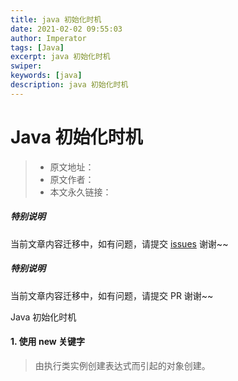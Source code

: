 ```yaml
---
title: java 初始化时机
date: 2021-02-02 09:55:03
author: Imperator
tags: [Java]
excerpt: java 初始化时机
swiper:
keywords: [java]
description: java 初始化时机
---
```


# Java 初始化时机

> * 原文地址：[]()
> * 原文作者：[]()
> * 本文永久链接：[]()

##### **特别说明**

当前文章内容迁移中，如有问题，请提交 [issues](https://github.com/Starrier/starrier.github.io/issues) 谢谢~~

##### **特别说明**

当前文章内容迁移中，如有问题，请提交 PR 谢谢~~

Java 初始化时机

#### 1. 使用 new 关键字

> 由执行类实例创建表达式而引起的对象创建。
